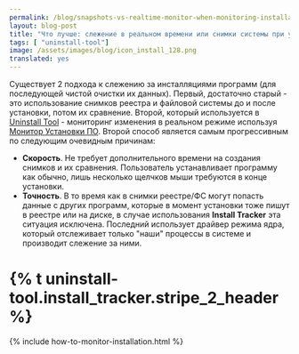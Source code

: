 ```yaml
---
permalink: /blog/snapshots-vs-realtime-monitor-when-monitoring-installations
layout: blog-post
title: "Что лучше: слежение в реальном времени или снимки системы при установке программ?"
tags: [ "uninstall-tool"]
image: /assets/images/blog/icon_install_128.png
translated: yes
---
```


Существует 2 подхода к слежению за инсталляциями программ (для последующей чистой очистки их данных). Первый, достаточно старый - это использование снимков реестра и файловой системы до и после установки, потом их сравнение. Второй, который используется в [Uninstall Tool](/uninstall-tool) - мониторинг изменения в реальном режиме используя [Монитор Установки ПО](/uninstall-tool/install-tracker-installation-monitor). Второй способ является самым прогрессивным по следующим очевидным причинам:

<!--more-->

- **Скорость**. Не требует дополнительного времени на создания снимков и их сравнения. Пользователь устанавливает программу как обычно, лишь несколько щелчков мыши требуются в конце установки.
- **Точность**. В то время как в снимки реестре/ФС могут попасть данные с других программ, которые в момент установки тоже пишут в реестре или на диске, в случае использования **Install Tracker** эта ситуация исключена. Последний использует драйвер режима ядра, который отслеживает только "наши" процессы в системе и производит слежение за ними.

# {% t uninstall-tool.install_tracker.stripe_2_header %}

{% include how-to-monitor-installation.html %}